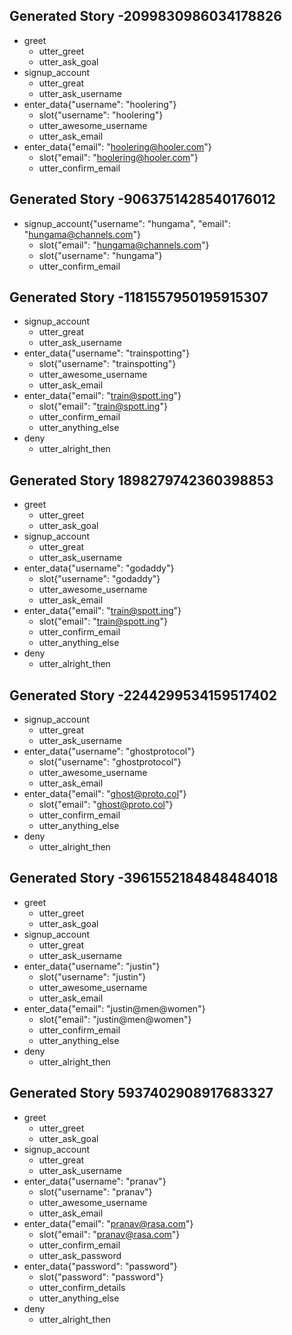 ## Generated Story -2099830986034178826
* greet
    - utter_greet
    - utter_ask_goal
* signup_account
    - utter_great
    - utter_ask_username
* enter_data{"username": "hoolering"}
    - slot{"username": "hoolering"}
    - utter_awesome_username
    - utter_ask_email
* enter_data{"email": "hoolering@hooler.com"}
    - slot{"email": "hoolering@hooler.com"}
    - utter_confirm_email

## Generated Story -9063751428540176012
* signup_account{"username": "hungama", "email": "hungama@channels.com"}
    - slot{"email": "hungama@channels.com"}
    - slot{"username": "hungama"}
    - utter_confirm_email

## Generated Story -1181557950195915307
* signup_account
    - utter_great
    - utter_ask_username
* enter_data{"username": "trainspotting"}
    - slot{"username": "trainspotting"}
    - utter_awesome_username
    - utter_ask_email
* enter_data{"email": "train@spott.ing"}
    - slot{"email": "train@spott.ing"}
    - utter_confirm_email
    - utter_anything_else
* deny
    - utter_alright_then

## Generated Story 1898279742360398853
* greet
    - utter_greet
    - utter_ask_goal
* signup_account
    - utter_great
    - utter_ask_username
* enter_data{"username": "godaddy"}
    - slot{"username": "godaddy"}
    - utter_awesome_username
    - utter_ask_email
* enter_data{"email": "train@spott.ing"}
    - slot{"email": "train@spott.ing"}
    - utter_confirm_email
    - utter_anything_else
* deny
    - utter_alright_then

## Generated Story -2244299534159517402
* signup_account
    - utter_great
    - utter_ask_username
* enter_data{"username": "ghostprotocol"}
    - slot{"username": "ghostprotocol"}
    - utter_awesome_username
    - utter_ask_email
* enter_data{"email": "ghost@proto.col"}
    - slot{"email": "ghost@proto.col"}
    - utter_confirm_email
    - utter_anything_else
* deny
    - utter_alright_then

## Generated Story -3961552184848484018
* greet
    - utter_greet
    - utter_ask_goal
* signup_account
    - utter_great
    - utter_ask_username
* enter_data{"username": "justin"}
    - slot{"username": "justin"}
    - utter_awesome_username
    - utter_ask_email
* enter_data{"email": "justin@men@women"}
    - slot{"email": "justin@men@women"}
    - utter_confirm_email
    - utter_anything_else
* deny
    - utter_alright_then

## Generated Story 5937402908917683327
* greet
    - utter_greet
    - utter_ask_goal
* signup_account
    - utter_great
    - utter_ask_username
* enter_data{"username": "pranav"}
    - slot{"username": "pranav"}
    - utter_awesome_username
    - utter_ask_email
* enter_data{"email": "pranav@rasa.com"}
    - slot{"email": "pranav@rasa.com"}
    - utter_confirm_email
    - utter_ask_password
* enter_data{"password": "password"}
    - slot{"password": "password"}
    - utter_confirm_details
    - utter_anything_else
* deny
    - utter_alright_then


